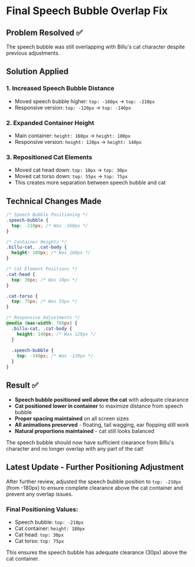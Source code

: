 # Final Speech Bubble Overlap Fix

## Problem Resolved ✅
The speech bubble was still overlapping with Billu's cat character despite previous adjustments.

## Solution Applied

### 1. **Increased Speech Bubble Distance**
- Moved speech bubble higher: `top: -160px` → `top: -210px`
- Responsive version: `top: -120px` → `top: -140px`

### 2. **Expanded Container Height**
- Main container: `height: 160px` → `height: 180px`
- Responsive version: `height: 120px` → `height: 140px`

### 3. **Repositioned Cat Elements**
- Moved cat head down: `top: 10px` → `top: 30px`
- Moved cat torso down: `top: 55px` → `top: 75px`
- This creates more separation between speech bubble and cat

## Technical Changes Made

```css
/* Speech Bubble Positioning */
.speech-bubble {
  top: -210px; /* Was -160px */
}

/* Container Heights */
.billu-cat, .cat-body {
  height: 180px; /* Was 160px */
}

/* Cat Element Positions */
.cat-head {
  top: 30px; /* Was 10px */
}

.cat-torso {
  top: 75px; /* Was 55px */
}

/* Responsive Adjustments */
@media (max-width: 768px) {
  .billu-cat, .cat-body {
    height: 140px; /* Was 120px */
  }
  
  .speech-bubble {
    top: -140px; /* Was -120px */
  }
}
```

## Result ✅
- **Speech bubble positioned well above the cat** with adequate clearance
- **Cat positioned lower in container** to maximize distance from speech bubble
- **Proper spacing maintained** on all screen sizes
- **All animations preserved** - floating, tail wagging, ear flopping still work
- **Natural proportions maintained** - cat still looks balanced

The speech bubble should now have sufficient clearance from Billu's character and no longer overlap with any part of the cat!

## Latest Update - Further Positioning Adjustment

After further review, adjusted the speech bubble position to `top: -210px` (from -180px) to ensure complete clearance above the cat container and prevent any overlap issues.

### Final Positioning Values:
- Speech bubble: `top: -210px`
- Cat container: `height: 180px`
- Cat head: `top: 30px`
- Cat torso: `top: 75px`

This ensures the speech bubble has adequate clearance (30px) above the cat container.

